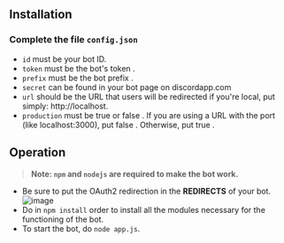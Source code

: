 ## Installation

### Complete the file `config.json`

- `id` must be your bot ID.
- `token` must be the bot's token .
- `prefix` must be the bot prefix .
- `secret` can be found in your bot page on discordapp.com
- `url` should be the URL that users will be redirected if you're local, put simply: http://localhost.
- `production` must be true or false . If you are using a URL with the port (like localhost:3000), put false . Otherwise, put true .

## Operation

> **Note: `npm` and `nodejs` are required to make the bot work.**

- Be sure to put the OAuth2 redirection in the **REDIRECTS** of your bot.
![image](https://cdn.discordapp.com/attachments/485886312398848030/485886331336130561/unknown.png)
- Do in `npm install` order to install all the modules necessary for the functioning of the bot.
- To start the bot, do `node app.js`.
